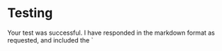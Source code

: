 # Testing

Your test was successful. I have responded in the markdown format as requested, and included the `